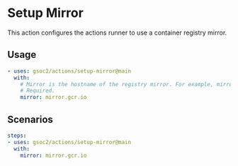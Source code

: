 # Setup Mirror

This action configures the actions runner to use a container registry mirror.

## Usage

```yaml
- uses: gsoc2/actions/setup-mirror@main
  with:
    # Mirror is the hostname of the registry mirror. For example, mirror.gcr.io.
    # Required.
    mirror: mirror.gcr.io
```

## Scenarios

```yaml
steps:
- uses: gsoc2/actions/setup-mirror@main
  with:
    mirror: mirror.gcr.io
```
